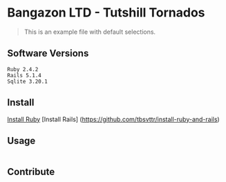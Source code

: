 # Bangazon LTD - Tutshill Tornados

> This is an example file with default selections.

## Software Versions

```
Ruby 2.4.2
Rails 5.1.4
Sqlite 3.20.1
```

## Install

[Install Ruby](https://www.ruby-lang.org/en/documentation/installation/)
[Install Rails] (https://github.com/tbsvttr/install-ruby-and-rails)

## Usage

```
```

## Contribute